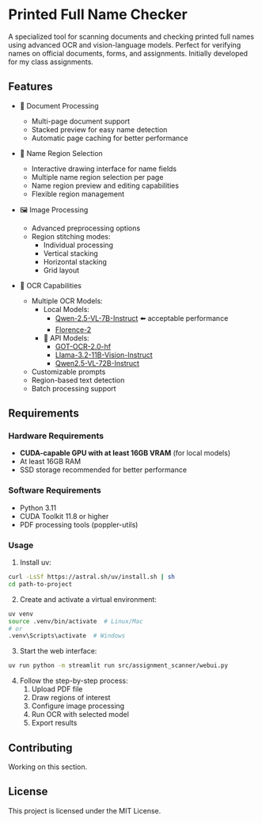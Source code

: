 # Printed Full Name Checker

A specialized tool for scanning documents and checking printed full names using advanced OCR and vision-language models. Perfect for verifying names on official documents, forms, and assignments. Initially developed for my class assignments.

## Features

- 📄 Document Processing
  - Multi-page document support
  - Stacked preview for easy name detection
  - Automatic page caching for better performance

- 🎯 Name Region Selection
  - Interactive drawing interface for name fields
  - Multiple name region selection per page
  - Name region preview and editing capabilities
  - Flexible region management

- 🖼️ Image Processing
  - Advanced preprocessing options
  - Region stitching modes:
    - Individual processing
    - Vertical stacking
    - Horizontal stacking
    - Grid layout

- 🤖 OCR Capabilities
  - Multiple OCR Models:
    - Local Models:
      - [Qwen-2.5-VL-7B-Instruct](https://huggingface.co/Qwen/Qwen2-VL-7B-Instruct) ⬅️ acceptable performance
      - [Florence-2](https://huggingface.co/microsoft/Florence-2-large-ft)
    - 🚧 API Models:
      - [GOT-OCR-2.0-hf](https://huggingface.co/stepfun-ai/GOT-OCR-2.0-hf)
      - [Llama-3.2-11B-Vision-Instruct](https://huggingface.co/meta-llama/Llama-3.2-11B-Vision-Instruct)
      - [Qwen2.5-VL-72B-Instruct](https://huggingface.co/Qwen/Qwen2.5-VL-72B-Instruct)
  - Customizable prompts
  - Region-based text detection
  - Batch processing support

## Requirements

### Hardware Requirements
- **CUDA-capable GPU with at least 16GB VRAM** (for local models)
- At least 16GB RAM
- SSD storage recommended for better performance

### Software Requirements
- Python 3.11
- CUDA Toolkit 11.8 or higher
- PDF processing tools (poppler-utils)

### Usage

1. Install uv:
```bash
curl -LsSf https://astral.sh/uv/install.sh | sh
cd path-to-project
```

2. Create and activate a virtual environment:
```bash
uv venv
source .venv/bin/activate  # Linux/Mac
# or
.venv\Scripts\activate  # Windows
```

3. Start the web interface:
```bash
uv run python -m streamlit run src/assignment_scanner/webui.py
```

4. Follow the step-by-step process:
   1. Upload PDF file
   2. Draw regions of interest
   3. Configure image processing
   4. Run OCR with selected model
   5. Export results
   
## Contributing

Working on this section.

## License

This project is licensed under the MIT License.
